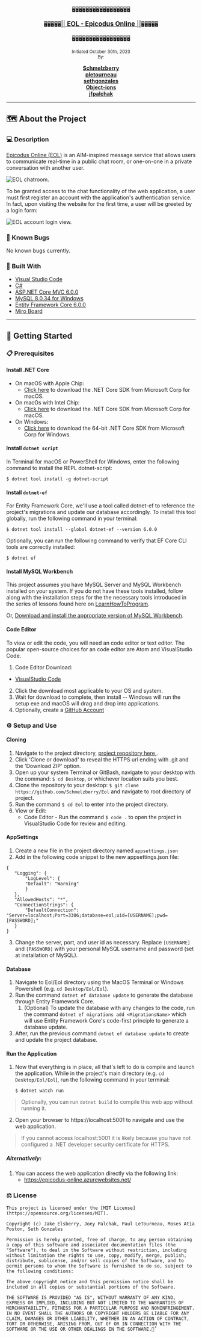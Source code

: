 <br>

 <p align="center">
    🖥️🖥️🖥️🖥️🖥️🖥️🖥️🖥️🖥️🖥️🖥️🖥️🖥️🖥️🖥️🖥️🖥️
    
</p>
  <p align="center">
  🖥️🖥️🖥️🖥️🖥️<u><big>|| <b>EOL - Epicodus Online</b> ||</big></u>🖥️🖥️🖥️🖥️🖥️
</p>
    <p align="center">
      🖥️🖥️🖥️🖥️🖥️🖥️🖥️🖥️🖥️🖥️🖥️🖥️🖥️🖥️🖥️🖥️🖥️
    </p>
    <p align="center">
  <small>Initiated October 30th, 2023</small>
  <br>
  <small>By:</small>
</p>
 <p align="center">
    <a href="https://github.com/Schmelzberry">
        <strong>Schmelzberry</strong>
    </a>
    <br>
       <a href="https://github.com/pletourneau">
        <strong>pletourneau</strong>
    </a>
    <br>
       <a href="https://github.com/sethgonzales">
        <strong>sethgonzales</strong>
    </a>
    <br>
       <a href="https://github.com/Object-ions">
        <strong>Object-ions</strong>
    </a>
    <br>
       <a href="https://github.com/jfpalchak">
        <strong>jfpalchak</strong>
    </a>
    <br>
  </p>
    
------------------------------

## 🗺️ About the Project

### 💻 Description

[Epicodus Online (EOL)](epicodus-online.azurewebsites.net) is an AIM-inspired message service that allows users to communicate real-time in a public chat room, or one-on-one in a private conversation with another user. 

<img src="Eol/wwwroot/img/eol-chat.png" alt="EOL chatroom.">

To be granted access to the chat functionality of the web application, a user must first register an account with the application's authentication service. In fact, upon visiting the website for the first time, a user will be greeted by a login form:

<img src="Eol/wwwroot/img/login-d.png" alt="EOL account login view.">


### 🐛 Known Bugs

No known bugs currently.

### 🔨 Built With

- [Visual Studio Code](https://code.visualstudio.com/)
- [C#](https://docs.microsoft.com/en-us/dotnet/csharp/)
- [ASP.NET Core MVC 6.0.0](https://docs.microsoft.com/en-us/aspnet/core/mvc/overview?view=aspnetcore-3.1)
- [MySQL 8.0.34 for Windows](https://dev.mysql.com/)
- [Entity Framework Core 6.0.0](https://docs.microsoft.com/en-us/ef/core/)
- [Miro Board](https://miro.com/)

---

## 🏁 Getting Started

### 📋 Prerequisites

#### Install .NET Core

* On macOS with Apple Chip:
  * [Click here](https://dotnet.microsoft.com/en-us/download/dotnet/thank-you/sdk-6.0.402-macos-arm64-installer) to download the .NET Core SDK from Microsoft Corp for macOS.
* On macOs with Intel Chip:
  * [Click here](https://dotnet.microsoft.com/en-us/download/dotnet/thank-you/sdk-6.0.402-macos-x64-installer) to download the .NET Core SDK from Microsoft Corp for macOS.
* On Windows:
  * [Click here](https://dotnet.microsoft.com/en-us/download/dotnet/thank-you/sdk-6.0.402-windows-x64-installer) to download the 64-bit .NET Core SDK from Microsoft Corp for Windows.

#### Install `dotnet script`

In Terminal for macOS or PowerShell for Windows, enter the following command to install the REPL dotnet-script:

 ```
 $ dotnet tool install -g dotnet-script
 ```

#### Install `dotnet-ef`

For Entity Framework Core, we'll use a tool called dotnet-ef to reference the project's migrations and update our database accordingly. To install this tool globally, run the following command in your terminal:

```
$ dotnet tool install --global dotnet-ef --version 6.0.0
```

Optionally, you can run the following command to verify that EF Core CLI tools are correctly installed:

```
$ dotnet ef
```

#### Install MySQL Workbench

This project assumes you have MySQL Server and MySQL Workbench installed on your system. If you do not have these tools installed, follow along with the installation steps for the the necessary tools introduced in the series of lessons found here on [LearnHowToProgram](https://full-time.learnhowtoprogram.com/c-and-net/getting-started-with-c/installing-and-configuring-mysql).

Or, [Download and install the appropriate version of MySQL Workbench](https://dev.mysql.com/downloads/workbench/).

#### Code Editor

To view or edit the code, you will need an code editor or text editor. The popular open-source choices for an code editor are Atom and VisualStudio Code.

1. Code Editor Download:

- [VisualStudio Code](https://code.visualstudio.com/)

2. Click the download most applicable to your OS and system.
3. Wait for download to complete, then install -- Windows will run the setup exe and macOS will drag and drop into applications.
4. Optionally, create a [GitHub Account](https://github.com)

### ⚙️ Setup and Use

#### Cloning

1. Navigate to the project directory, [project repository here,](https://github.com/Schmelzberry/Eol).
2. Click 'Clone or download' to reveal the HTTPS url ending with .git and the 'Download ZIP' option.
3. Open up your system Terminal or GitBash, navigate to your desktop with the command: `$ cd Desktop`, or whichever location suits you best.
4. Clone the repository to your desktop: `$ git clone https://github.com/Schmelzberry/Eol` and navigate to root directory of project.
5. Run the command `$ cd Eol` to enter into the project directory.
6. View or Edit:
   - Code Editor - Run the command `$ code .` to open the project in VisualStudio Code for review and editing.

#### AppSettings

1. Create a new file in the project directory named `appsettings.json`
2. Add in the following code snippet to the new appsettings.json file:

```
{
   "Logging": {
       "LogLevel": {
       "Default": "Warning"
       }
   },
   "AllowedHosts": "*",
   "ConnectionStrings": {
       "DefaultConnection": "Server=localhost;Port=3306;database=eol;uid=[USERNAME];pwd=[PASSWORD];"
   }
}
```

3. Change the server, port, and user id as necessary. Replace `[USERNAME]` and `[PASSWORD]` with your personal MySQL username and password (set at installation of MySQL).

#### Database

  1) Navigate to Eol/Eol directory using the MacOS Terminal or Windows Powershell (e.g. `cd Desktop/Eol/Eol`).
  2) Run the command `dotnet ef database update` to generate the database through Entity Framework Core.
     1) (Optional) To update the database with any changes to the code, run the command `dotnet ef migrations add <MigrationsName>` which will use Entity Framework Core's code-first principle to generate a database update. 
  3) After, run the previous command `dotnet ef database update` to create and update the project database.

#### Run the Application

1) Now that everything is in place, all that's left to do is compile and launch the application. While in the project's main directory (e.g. `cd Desktop/Eol/Eol`), run the following command in your terminal:
   
   ```
   $ dotnet watch run
   ```
  > Optionally, you can run `dotnet build` to compile this web app without running it.

2) Open your browser to https://localhost:5001 to navigate and use the web application. 
> If you cannot access localhost:5001 it is likely because you have not configured a .NET developer security certificate for HTTPS.

##### Alternatively:

1) You can access the web application directly via the following link: 
   * https://epicodus-online.azurewebsites.net/


### ⚖️ License
```
This project is licensed under the [MIT License](https://opensource.org/licenses/MIT).

Copyright (c) Jake Elsberry, Joey Palchak, Paul LeTourneau, Moses Atia Poston, Seth Gonzales

Permission is hereby granted, free of charge, to any person obtaining a copy of this software and associated documentation files (the "Software"), to deal in the Software without restriction, including without limitation the rights to use, copy, modify, merge, publish, distribute, sublicense, and/or sell copies of the Software, and to permit persons to whom the Software is furnished to do so, subject to the following conditions:

The above copyright notice and this permission notice shall be included in all copies or substantial portions of the Software.

THE SOFTWARE IS PROVIDED "AS IS", WITHOUT WARRANTY OF ANY KIND, EXPRESS OR IMPLIED, INCLUDING BUT NOT LIMITED TO THE WARRANTIES OF MERCHANTABILITY, FITNESS FOR A PARTICULAR PURPOSE AND NONINFRINGEMENT. IN NO EVENT SHALL THE AUTHORS OR COPYRIGHT HOLDERS BE LIABLE FOR ANY CLAIM, DAMAGES OR OTHER LIABILITY, WHETHER IN AN ACTION OF CONTRACT, TORT OR OTHERWISE, ARISING FROM, OUT OF OR IN CONNECTION WITH THE SOFTWARE OR THE USE OR OTHER DEALINGS IN THE SOFTWARE.˚
```
